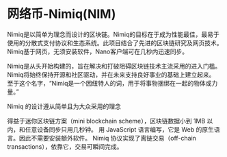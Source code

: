 # 

# 网络币-Nimiq(NIM)

Nimiq是以简单为理念而设计的区块链。Nimiq的目标在于成为性能最佳，最易于使用的分散式支付协议和生态系统。此项目结合了先进的区块链研究及网页技术。Nimiq基于网页，无须安装软件，Nano客户端可在几秒内迅速同步。

Nimiq是从头开始构建的，旨在解决和打破阻碍区块链技术主流采用的进入门槛。 Nimiq将始终保持开源和社区驱动，并在未来支持良好事业的基础上建立起来。 至于这个名字，“Nimiq是一个因纽特人的词，用于将事物捆绑在一起的物体或力量。”

Nimiq 的设计遵从简单且为大众采用的理念

得益于迷你区块链方案（mini blockchain scheme），区块链数据小到 1MB 以内，和任意设备同步只用几秒钟。
用 JavaScript 语言编写，它是 Web 的原生语言。因此不需要安装额外软件。
Nimiq 协议实现了离链交易（off-chain transactions），依靠它，交易可瞬间完成。

